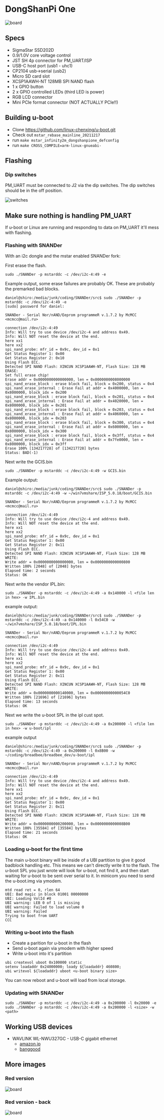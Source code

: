 # DongShanPi One

![board](board.jpg)

## Specs

- SigmaStar SSD202D
- 0.9/1.0V core voltage control
- JST SH 4p connector for PM_UART/ISP
- USB-C host port (usb1 - uhc1)
- CP2104 usb->serial (usb2)
- Micro SD card slot
- XCSP1AAWH-NT 128MB SPI NAND flash
- 1 x GPIO button
- 2 x GPIO controlled LEDs (third LED is power)
- RGB LCD connector
- Mini PCIe format connector (NOT ACTUALLY PCIe!!)

## Building u-boot

- Clone https://github.com/linux-chenxing/u-boot.git
- Check out `mstar_rebase_mainline_20211217`
- run `make mstar_infinity2m_dongshanpione_defconfig`
- run `make CROSS_COMPILE=arm-linux-gnueabi-`

## Flashing

### Dip switches

PM_UART must be connected to J2 via the dip switches.
The dip switches should be in the off position.

![switches](switches.jpg)

## Make sure nothing is handling PM_UART

If u-boot or Linux are running and responding to data on PM_UART it'll mess with flashing.

### Flashing with SNANDer

With an i2c dongle and the mstar enabled SNANDer fork:

First erase the flash.

```
sudo ./SNANDer -p mstarddc -c /dev/i2c-4:49 -e
```

Example output, some erase failures are probably OK. These are probably the premarked bad blocks.

```
daniel@shiro:/media/junk/coding/SNANDer/src$ sudo ./SNANDer -p mstarddc -c /dev/i2c-4:49 -e
[sudo] password for daniel: 

SNANDer - Serial Nor/nAND/Eeprom programmeR v.1.7.2 by McMCC <mcmcc@mail.ru>

connection /dev/i2c-4:49
Info: Will try to use device /dev/i2c-4 and address 0x49.
Info: Will NOT reset the device at the end.
here xx1
here xx2
spi_nand_probe: mfr_id = 0x9c, dev_id = 0x1
Get Status Register 1: 0x00
Get Status Register 2: 0x10
Using Flash ECC.
Detected SPI NAND Flash: XINCUN XCSP1AAWH-NT, Flash Size: 128 MB
ERASE:
Set full erase chip!
Erase addr = 0x0000000000000000, len = 0x0000000008000000
spi_nand_erase_block : erase block fail, block = 0x200, status = 0x4
spi_nand_erase_internal : Erase Fail at addr = 0x4000000, len = 0x8000000, block_idx = 0x200
spi_nand_erase_block : erase block fail, block = 0x201, status = 0x4
spi_nand_erase_internal : Erase Fail at addr = 0x4020000, len = 0x8000000, block_idx = 0x201
spi_nand_erase_block : erase block fail, block = 0x203, status = 0x4
spi_nand_erase_internal : Erase Fail at addr = 0x4060000, len = 0x8000000, block_idx = 0x203
spi_nand_erase_block : erase block fail, block = 0x300, status = 0x4
spi_nand_erase_internal : Erase Fail at addr = 0x6000000, len = 0x8000000, block_idx = 0x300
spi_nand_erase_block : erase block fail, block = 0x3ff, status = 0x4
spi_nand_erase_internal : Erase Fail at addr = 0x7fe0000, len = 0x8000000, block_idx = 0x3ff
Erase 100% [134217728] of [134217728] bytes      
Status: BAD(-1)
```

Next write the GCIS.bin

```
sudo ./SNANDer -p mstarddc -c /dev/i2c-4:49 -w GCIS.bin
```

Example output:

```
daniel@shiro:/media/junk/coding/SNANDer/src$ sudo ./SNANDer -p mstarddc -c /dev/i2c-4:49 -w ~/win7vmshare/ISP_5.0.18/boot/GCIS.bin 

SNANDer - Serial Nor/nAND/Eeprom programmeR v.1.7.2 by McMCC <mcmcc@mail.ru>

connection /dev/i2c-4:49
Info: Will try to use device /dev/i2c-4 and address 0x49.
Info: Will NOT reset the device at the end.
here xx1
here xx2
spi_nand_probe: mfr_id = 0x9c, dev_id = 0x1
Get Status Register 1: 0x00
Get Status Register 2: 0x11
Using Flash ECC.
Detected SPI NAND Flash: XINCUN XCSP1AAWH-NT, Flash Size: 128 MB
WRITE:
Write addr = 0x0000000000000000, len = 0x0000000000000800
Written 100% [2048] of [2048] bytes      
Elapsed time: 2 seconds
Status: OK
```

Next write the vendor IPL.bin:

```
sudo ./SNANDer -p mstarddc -c /dev/i2c-4:49 -a 0x140000 -l <file len in hex> -w IPL.bin
```

example output:

```
daniel@shiro:/media/junk/coding/SNANDer/src$ sudo ./SNANDer -p mstarddc -c /dev/i2c-4:49 -a 0x140000 -l 0x54C0 -w ~/win7vmshare/ISP_5.0.18/boot/IPL.bin 

SNANDer - Serial Nor/nAND/Eeprom programmeR v.1.7.2 by McMCC <mcmcc@mail.ru>

connection /dev/i2c-4:49
Info: Will try to use device /dev/i2c-4 and address 0x49.
Info: Will NOT reset the device at the end.
here xx1
here xx2
spi_nand_probe: mfr_id = 0x9c, dev_id = 0x1
Get Status Register 1: 0x00
Get Status Register 2: 0x11
Using Flash ECC.
Detected SPI NAND Flash: XINCUN XCSP1AAWH-NT, Flash Size: 128 MB
WRITE:
Write addr = 0x0000000000140000, len = 0x00000000000054C0
Written 100% [21696] of [21696] bytes      
Elapsed time: 13 seconds
Status: OK
```

Next we write the u-boot SPL in the ipl cust spot.

```
sudo ./SNANDer -p mstarddc -c /dev/i2c-4:49 -a 0x200000 -l <file len in hex> -w u-boot/ipl
```

example output

```
daniel@shiro:/media/junk/coding/SNANDer/src$ sudo ./SNANDer -p mstarddc -c /dev/i2c-4:49 -a 0x200000 -l 0x8B00 -w ~/coding/breadbee/breadbee_dev/u-boot/ipl 

SNANDer - Serial Nor/nAND/Eeprom programmeR v.1.7.2 by McMCC <mcmcc@mail.ru>

connection /dev/i2c-4:49
Info: Will try to use device /dev/i2c-4 and address 0x49.
Info: Will NOT reset the device at the end.
here xx1
here xx2
spi_nand_probe: mfr_id = 0x9c, dev_id = 0x1
Get Status Register 1: 0x00
Get Status Register 2: 0x11
Using Flash ECC.
Detected SPI NAND Flash: XINCUN XCSP1AAWH-NT, Flash Size: 128 MB
WRITE:
Write addr = 0x0000000000200000, len = 0x0000000000008B00
Written 100% [35584] of [35584] bytes      
Elapsed time: 21 seconds
Status: OK
```

### Loading u-boot for the first time

The main u-boot binary will be inside of a UBI partition to give it good badblock handling etc.
This means we can't directly write it to the flash.
The u-boot SPL you just wrote will look for u-boot, not find it, and then start waiting for u-boot to be sent over serial to it.
In minicom you need to send the u-boot.img via ymodem.

```
mtd read ret = 0, rlen 64
UBI: Bad magic in block 01001 00000000
UBI: Loading VolId #0
UBI warning: LEB 0 of 1 is missing
UBI warning: Failed to load volume 0
UBI warning: Failed
Trying to boot from UART
CCC
```

### Writing u-boot into the flash

- Create a parition for u-boot in the flash
- Send u-boot again via ymodem with higher speed
- Write u-boot into it's partition

```
ubi createvol uboot 0x100000 static
setenv loadaddr 0x24000000; loady ${loadaddr} 460800;
ubi writevol ${loadaddr} uboot <u-boot binary size>
```

You can now reboot and u-boot will load from local storage.

### Updating with SNANDer

```
sudo ./SNANDer -p mstarddc -c /dev/i2c-4:49 -a 0x200000 -l 0x20000 -e
sudo ./SNANDer -p mstarddc -c /dev/i2c-4:49 -a 0x200000 -l <size> -w <path>
```

## Working USB devices

- WAVLINK WL-NWU327GC - USB-C gigabit ethernet 
  - [amazon.jp](https://www.amazon.co.jp/WAVLINK-%E6%9C%89%E7%B7%9ALAN%E3%82%A2%E3%83%80%E3%83%97%E3%82%BF%E3%83%BC-%E3%82%AE%E3%82%AC%E3%83%93%E3%83%83%E3%83%88%E3%82%A4%E3%83%BC%E3%82%B5%E3%83%8D%E3%83%83%E3%83%88%E5%A4%89%E6%8F%9B%E3%82%A2%E3%83%80%E3%83%97%E3%82%BF%E3%83%BC-1000Mbps-11-X%E3%80%81Linux%E3%80%81Chrome/dp/B09FFK844R)
  - [banggood](https://usa.banggood.com/WAVLINK-USB-3_1-Type-C-or-USB3_0-to-Gigabit-Ethernet-Adapter-USB3_0-to-LAN-RJ45-Port-Converter-5Gbps-Network-Connector-p-1910699.html?cur_warehouse=CN&ID=529723)

## More images

### Red version

![board](board_red_scaled.jpg)

### Red version - back

![board](board_back_scaled.jpg)
